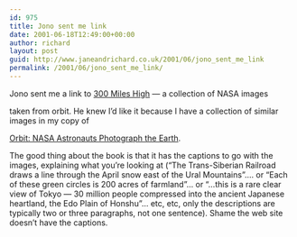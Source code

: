 ```yaml
---
id: 975
title: Jono sent me link
date: 2001-06-18T12:49:00+00:00
author: richard
layout: post
guid: http://www.janeandrichard.co.uk/2001/06/jono_sent_me_link
permalink: /2001/06/jono_sent_me_link/
---
```

Jono sent me a link to [300 Miles High](http://www.kokogiak.com/300miles/) &#8212; a collection of NASA images
  
taken from orbit. He knew I&#8217;d like it because I have a collection of similar images in my copy of
  
[Orbit: NASA Astronauts Photograph the Earth](http://www.amazon.co.uk/exec/obidos/ASIN/0792237145/richarddallaway). 

The good thing about the book is that it has the captions to go with the images, explaining what you&#8217;re looking at (&#8220;The Trans-Siberian Railroad draws a line through the April snow east of the Ural Mountains&#8221;&#8230;. or &#8220;Each of these green circles is 200 acres of farmland&#8221;&#8230; or &#8220;&#8230;this is a rare clear view of Tokyo &#8212; 30 million people compressed into the ancient Japanese heartland, the Edo Plain of Honshu&#8221;&#8230; etc, etc, only the descriptions are typically two or three paragraphs, not one sentence). Shame the web site doesn&#8217;t have the captions.